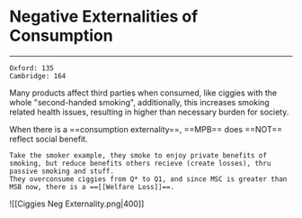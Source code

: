 # Negative Externalities of Consumption
---
```ad-res
Oxford: 135
Cambridge: 164
```
Many products affect third parties when consumed, like ciggies with the whole "second-handed smoking", additionally, this increases smoking related health issues, resulting in higher than necessary burden for society.

When there is a ==consumption externality==, ==MPB== does ==NOT== reflect social benefit.


```ad-example
Take the smoker example, they smoke to enjoy private benefits of smoking, but reduce benefits others recieve (create losses), thru passive smoking and stuff.
They overconsume ciggies from Q* to Q1, and since MSC is greater than MSB now, there is a ==[[Welfare Loss]]==.
```
![[Ciggies Neg Externality.png|400]]
